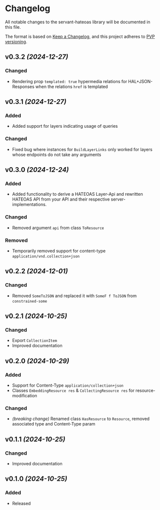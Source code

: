 # Changelog

All notable changes to the servant-hateoas library will be documented in this
file.

The format is based on [Keep a Changelog](https://keepachangelog.com/en/1.0.0/),
and this project adheres to [PVP versioning](https://pvp.haskell.org/).

## v0.3.2 _(2024-12-27)_

### Changed
- Rendering prop `templated: true` hypermedia relations for HAL+JSON-Responses when the relations `href` is templated

## v0.3.1 _(2024-12-27)_

### Added
- Added support for layers indicating usage of queries

### Changed
- Fixed bug where instances for `BuildLayerLinks` only worked for layers whose endpoints do not take any arguments

## v0.3.0 _(2024-12-24)_

### Added
- Added functionality to derive a HATEOAS Layer-Api and rewritten HATEOAS API from your API and their respective server-implementations.

### Changed
- Removed argument `api` from class `ToResource`

### Removed
- Temporarily removed support for content-type `application/vnd.collection+json`

## v0.2.2 _(2024-12-01)_

### Changed
- Removed `SomeToJSON` and replaced it with `SomeF f ToJSON` from `constrained-some`

## v0.2.1 _(2024-10-25)_

### Changed
- Export `CollectionItem`
- Improved documentation

## v0.2.0 _(2024-10-29)_

### Added
- Support for Content-Type `application/collection+json`
- Classes `EmbeddingResource res` & `CollectingResource res` for resource-modification

### Changed
- *(breaking change)* Renamed class `HasResource` to `Resource`, removed associated type and Content-Type param

## v0.1.1 _(2024-10-25)_

### Changed
- Improved documentation

## v0.1.0 _(2024-10-25)_

### Added
- Released
